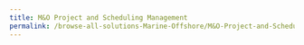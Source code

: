 ```yaml
---
title: M&O Project and Scheduling Management
permalink: /browse-all-solutions-Marine-Offshore/M&O-Project-and-Scheduling-Management
---
```


